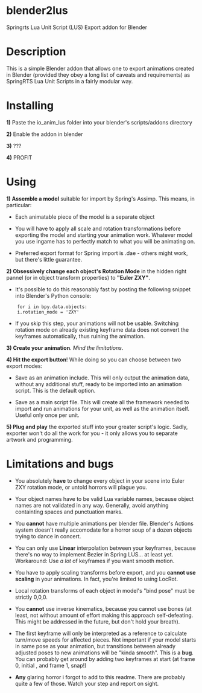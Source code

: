 blender2lus
===========

Springrts Lua Unit Script (LUS) Export addon for Blender 

Description
==========
This is a simple Blender addon that allows one to export animations created in Blender (provided they obey a long list of caveats and requirements) as SpringRTS Lua Unit Scripts in a fairly modular way.

Installing
==========
**1)** Paste the io_anim_lus folder into your blender's scripts/addons directory

**2)** Enable the addon in blender

**3)** ???

**4)** PROFIT

Using
=====
**1) Assemble a model** suitable for import by Spring's Assimp. This means, in particular:

* Each animatable piece of the model is a separate object

* You will have to apply all scale and rotation transformations before exporting the model and starting your animation work. Whatever model you use ingame has to perfectly match to what you will be animating on.

* Preferred export format for Spring import is .dae - others might work, but there's little guarantee.

**2) Obsessively change each object's Rotation Mode** in the hidden right pannel (or in object transform properties) to **"Euler ZXY"**.  

* It's possible to do this reasonably fast by posting the following snippet into Blender's Python console:
```
	for i in bpy.data.objects:
	i.rotation_mode = 'ZXY'
```
 
* If you skip this step, your animations will not be usable. Switching rotation mode on already existing keyframe data does not convert the keyframes automatically, thus ruining the animation.

**3) Create your animation**. *Mind the limitations*.

**4) Hit the export button**! While doing so you can choose between two export modes:

* Save as an animation include. This will only output the animation data, without any additional stuff, ready to be imported into an animation script. This is the default option.

* Save as a main script file. This will create all the framework needed to import and run animations for your unit, as well as the animation itself. Useful only once per unit.

**5) Plug and play** the exported stuff into your greater script's logic. Sadly, exporter won't do all the work for you - it only allows you to separate artwork and programming.

Limitations and bugs
====================
* You absolutely **have** to change every object in your scene into Euler ZXY rotation mode, or untold horrors will plague you.

* Your object names have to be valid Lua variable names, because object names are not validated in any way. Generally, avoid anything containting spaces and punctuation marks.

* You **cannot** have multiple animations per blender file. Blender's Actions system doesn't really accomodate for a horror soup of a dozen objects trying to dance in concert.

* You can only use **Linear** interpolation between your keyframes, because there's no way to implement Bezier in Spring LUS... at least yet.  
Workaround: Use *a lot* of keyframes if you want smooth motion.

* You have to apply scaling transforms before export, and you **cannot use scaling** in your animations. In fact, you're limited to using LocRot.

* Local rotation transforms of each object in model's "bind pose" must be strictly 0,0,0. 

* You **cannot** use inverse kinematics, because you cannot use bones (at least, not without amount of effort making this approach self-defeating. This might be addressed in the future, but don't hold your breath).

* The first keyframe will only be interpreted as a reference to calculate turn/move speeds for affected pieces. Not important if your model starts in same pose as your animation, but transitions between already adjusted poses to new animations will be "kinda smooth". This is a **bug**. You can probably get around by adding two keyframes at start (at frame 0, initial , and frame 1, snap!)

* **Any** glaring horror i forgot to add to this readme. There are probably quite a few of those. Watch your step and report on sight.
